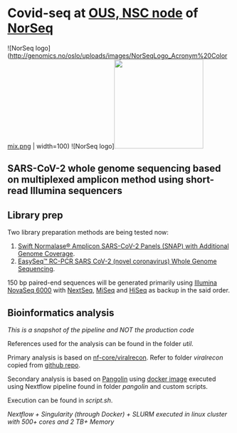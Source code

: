 # Covid-seq at [OUS, NSC node](https://www.sequencing.uio.no/) of [NorSeq](https://www.norseq.org/)

![NorSeq logo](http://genomics.no/oslo/uploads/images/NorSeqLogo_Acronym%20Colormix.png | width=100)
![NorSeq logo]<img src="http://genomics.no/oslo/uploads/images/NorSeqLogo_Acronym%20Colormix.png " width="200">

## SARS-CoV-2 whole genome sequencing based on multiplexed amplicon method using short-read Illumina sequencers

## Library prep

Two library preparation methods are being tested now:

1. [Swift Normalase® Amplicon SARS-CoV-2 Panels (SNAP) with Additional Genome Coverage](https://swiftbiosci.com/swif-normalase-amplicon-sars-cov-2-panels/).  
2. [EasySeq™ RC-PCR SARS CoV-2 (novel coronavirus) Whole Genome Sequencing](https://www.nimagen.com/covid19).

150 bp paired-end sequences will be generated primarily using [Illumina](https://www.illumina.com) [NovaSeq 6000](https://www.illumina.com/systems/sequencing-platforms/novaseq.html) with [NextSeq](https://www.illumina.com/systems/sequencing-platforms/nextseq.html), [MiSeq](https://www.illumina.com/systems/sequencing-platforms/miseq.html) and [HiSeq](https://www.illumina.com/systems/sequencing-platforms/hiseq-2500.html) as backup in the said order.

## Bioinformatics analysis

_This is a snapshot of the pipeline and NOT the production code_

References used for the analysis can be found in the folder _util_.
  
Primary analysis is based on [nf-core/viralrecon](https://nf-co.re/viralrecon/1.1.0). Refer to folder _viralrecon_ copied from [github repo](https://github.com/nf-core/viralrecon).
  
Secondary analysis is based on [Pangolin](https://cov-lineages.org/) using [docker image](https://hub.docker.com/r/staphb/pangolin) executed using Nextflow pipeline found in folder _pangolin_ and custom scripts.

Execution can be found in _script.sh_.

_Nextflow + Singularity (through Docker) + SLURM executed in linux cluster with 500+ cores and 2 TB+ Memory_


